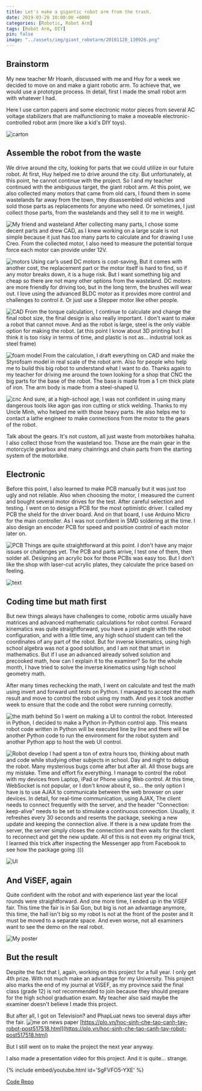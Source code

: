 ```yaml
---
title: Let's make a gigantic robot arm from the trash.
date: 2019-03-20 10:00:00 +0000
categories: [Robotic, Robot Arm]
tags: [Robot Arm, DIY]
pin: false
image: "../assets/img/giant_robotarm/20181128_130926.png"
---
```


## Brainstorm
My new teacher Mr Hoanh, discussed with me and Huy for a week we decided to move on and make a giant robotic arm. To achieve that, we would use a prototype process. In detail, first I made the small robot arm with whatever I had.

Here I use carton papers and some electronic motor pieces from several AC voltage stabilizers that are malfunctioning to make a moveable electronic-controlled robot arm (more like a kid's DIY toys).

![carton](<../assets/img/giant_robotarm/Screenshot 2025-03-11 at 20.35.36.png>) 

## Assemble the robot from the waste
We drive around the city, looking for parts that we could utilize in our future robot. At first, Huy helped me to drive around the city. But unfortunately, at this point, he cannot continue with the project. So I and my teacher continued with the ambiguous target, the giant robot arm. At this point, we also collected many motors that came from old cars, I found them in some wastelands far away from the town, they disassembled old vehicles and sold those parts as replacements for anyone who need. Or sometimes, I just collect those parts, from the wastelands and they sell it to me in weight. 

![My friend and wasteland](../assets/img/giant_robotarm/DSC_0051.JPG) 
After collecting many parts, I chose some decent parts and drew CAD, as I knew working on a large scale is not simple because it just has too many parts to calculate and for drawing I use Creo. From the collected motor, I also need to measure the potential torque force each motor can provide under 12V.  

![motors](../assets/img/giant_robotarm/DSC_0019.JPG)
Using car’s used DC motors is cost-saving, But it comes with another cost, the replacement part or the motor itself is hard to find, so if any motor breaks down, it is a huge risk. But I want something big and cheap so there are not many other options from the wasteland. DC motors are more friendly for driving too, but in the long term, the brushes will wear out. I love using the advanced BLDC motor as it provides more control and challenges to control it. Or just use a Stepper motor like other people. 

![CAD](<../assets/img/giant_robotarm/Screenshot 2025-03-07 at 22.59.06.png>) 
From the torque calculation, I continue to calculate and change the final robot size, the final design is also really important. I don't want to make a robot that cannot move. And as the robot is large, steel is the only viable option for making the robot. (at this point I know about 3D printing but I think it is too risky in terms of time, and plastic is not as... industrial look as steel frame)

![foam model](<../assets/img/giant_robotarm/Screenshot 2025-03-11 at 20.45.17.png>) 
From the calculation, I draft everything on CAD and make the Styrofoam model in real scale of the robot arm. Also for people who help me to build this big robot to understand what I want to do. Thanks again to my teacher for driving me around the town looking for a shop that CNC the big parts for the base of the robot. The base is made from a 1 cm thick plate of iron. The arm body is made from a steel-shaped U. 

![cnc](<../assets/img/giant_robotarm/Screenshot 2025-03-11 at 20.43.32.png>) 
And sure, at a high-school age, I was not confident in using many dangerous tools like agon gas iron cutting or stick welding. Thanks to my Uncle Minh, who helped me with those heavy parts. He also helps me to contact a lathe engineer to make connections from the motor to the gears of the robot. 

Talk about the gears. It's not custom, all just waste from motorbikes hahaha. I also collect those from the wasteland too. Those are the main gear in the motorcycle gearbox and many chainrings and chain parts from the starting system of the motorbike.

## Electronic 
Before this point, I also learned to make PCB manually but it was just too ugly and not reliable. Also when choosing the motor, I measured the current and bought several motor drives for the test. After careful selection and testing. I went on to design a PCB for the most optimistic driver. I called my PCB the sheld for the driver board. And on that board, I use Arduino Micro for the main controller. As I was not confident in SMD soldering at the time. I also design an encoder PCB for speed and position control of each motor later on. 

![PCB](<../assets/img/giant_robotarm/Screenshot 2025-03-11 at 20.48.28.png>) 
Things are quite straightforward at this point. I don't have any major issues or challenges yet. The PCB and parts arrive, I test one of them, then solder all. Designing an acrylic box for those PCBs was easy too. But I don't like the shop with laser-cut acrylic plates, they calculate the price based on feeling. 

![text](../assets/img/giant_robotarm/DSC_0017.JPG) 
## Coding time but math first
But new things always have challenges to come, robotic arms usually have matrices and advanced mathematic calculations for robot control. Forward kinematics was quite straightforward, you have a joint angle with the robot configuration, and with a little time, any high school student can tell the coordinates of any part of the robot.
But for inverse kinematics, using high school algebra was not a good solution, and I am not that smart in mathematics. But if I use an advanced already solved solution and precooked math, how can I explain it to the examiner? So for the whole month, I have tried to solve the inverse kinematics using high school geometry math. 

After many times rechecking the math, I went on calculate and test the math using invert and forward unit tests on Python. I managed to accept the math result and move to control the robot using my math. And yes it took another week to ensure that the code and the robot were running correctly. 

![the math behind](<../assets/img/giant_robotarm/Screenshot 2025-03-11 at 22.52.22.png>) 
So I went on making a UI to control the robot. Interested in Python, I decided to make a Python in-Python control app. This means robot code written in Python will be executed line by line and there will be another Python code to run the environment for the robot system and another Python app to host the web UI control.

![Robot develop](<../assets/img/giant_robotarm/Screenshot 2025-03-11 at 20.47.17.png>) 
I had spent a ton of extra hours too, thinking about math and code while studying other subjects in school. Day and night to debug the robot. Many mysterious bugs come after but after all. All those bugs are my mistake. Time and effort fix everything. I manage to control the robot with my devices from Laptop, iPad or Phone using Web control. At this time, WebSocket is not popular, or I don't know about it, so... the only option I have is to use AJAX to communicate between the web browser on user devices. In detail, for real-time communication, using AJAX, The client needs to connect frequently with the server, and the header "Connection: keep-alive" needs to be set to stimulate a continuous connection. Usually, it refreshes every 30 seconds and resents the package, seeking a new update and keeping the connection alive. If there is a new update from the server, the server simply closes the connection and then waits for the client to reconnect and get the new update. All of this is not even my original trick, I learned this trick after inspecting the Messenger app from Facebook to see how the package going :))) 

![UI](<../assets/img/giant_robotarm/Screenshot 2025-03-07 at 22.58.39.png>) 


## And ViSEF, again
Quite confident with the robot and with experience last year the local rounds were straightforward. And one more time, I ended up in the ViSEF fair. This time the fair is in Sai Gon, but big is not an advantage anymore, this time, the hall isn't big so my robot is not at the front of the poster and It must be moved to a separate space. And even worse, not all examiners want to see the demo on the real robot. 

![My poster](../assets/img/giant_robotarm/IMG_20190316_164947.jpg) 

## But the result
Despite the fact that I, again, working on this project for a full year. I only get 4th prize. With not much make an advantage for my University. This project also marks the end of my journal at ViSEF, as my province said the final class (grade 12) is not recommended to join because they should prepare for the high school graduation exam. My teacher also said maybe the examiner doesn't believe I made this project.



But after all, I got on Television? and PhapLuat news too several days after the fair.
![me on news paper](<../assets/img/giant_robotarm/Screenshot 2025-03-11 at 22.58.45.png>)
[https://plo.vn/hoc-sinh-che-tao-canh-tay-robot-post517518.html](https://plo.vn/hoc-sinh-che-tao-canh-tay-robot-post517518.html)

But I still went on to make the project the next year anyway.

I also made a presentation video for this project. And it is quite... strange.

{% include embed/youtube.html id='SgFVFO5-YXE' %}

[Code Repo](https://github.com/Cemu0/VARM)
